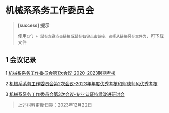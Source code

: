 # 机械系系务工作委员会

> **[success] 提示**
> 
> 使用`Crl + 鼠标左键点击链接`或`鼠标右键点击链接，选择从链接另存文件为`，可下载文件
> 

## 1 会议记录

1 [机械系系务工作委员会第1次会议-2020-2023聘期考核](./files/机械系系务工作委员会第1次会议.docx)

2 [机械系系务工作委员会第2次会议-2023年年度优秀考核和师德师风优秀考核](./files/机械系系务工作委员会第2次会议.docx)

3 [机械系系务工作委员会第3次会议-专业认证持续改进研讨会](./files/机械系系务工作委员会第3次会议.docx)

> 上述材料更新日期：2023年12月22日